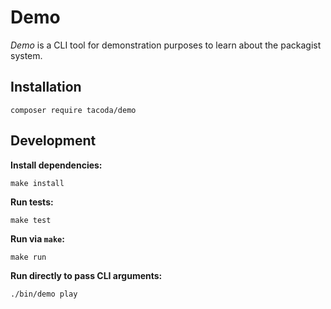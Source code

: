 # Demo

_Demo_ is a CLI tool for demonstration purposes to learn about the packagist system.

## Installation

```shell
composer require tacoda/demo
```

## Development

**Install dependencies:**

```shell
make install
```

**Run tests:**

```shell
make test
```

**Run via `make`:**

```shell
make run
```

**Run directly to pass CLI arguments:**

```shell
./bin/demo play
```
